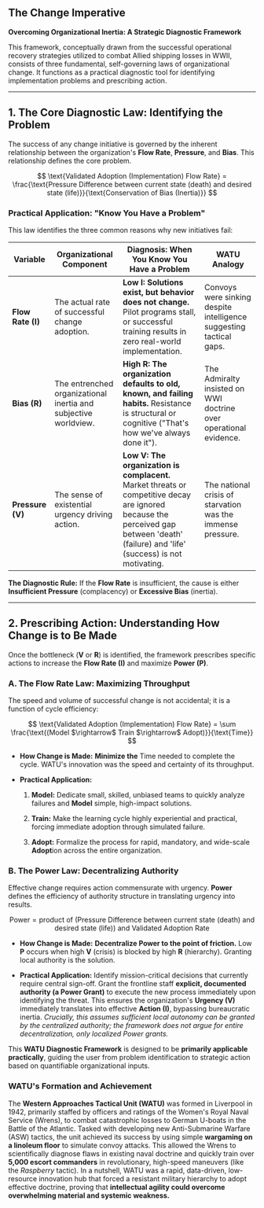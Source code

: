 ## The Change Imperative

**Overcoming Organizational Inertia: A Strategic Diagnostic Framework**

This framework, conceptually drawn from the successful operational recovery strategies utilized to combat Allied shipping losses in WWII, consists of three fundamental, self-governing laws of organizational change. It functions as a practical diagnostic tool for identifying implementation problems and prescribing action.

***

## 1. The Core Diagnostic Law: Identifying the Problem

The success of any change initiative is governed by the inherent relationship between the organization's **Flow Rate**, **Pressure**, and **Bias**. This relationship defines the core problem.

$$
\text{Validated Adoption (Implementation) Flow Rate} = \frac{\text{Pressure Difference between current state (death) and desired state (life)}}{\text{Conservation of Bias (Inertia)}}
$$

### Practical Application: "Know You Have a Problem"

This law identifies the three common reasons why new initiatives fail:

| Variable | Organizational Component | Diagnosis: When You Know You Have a Problem | WATU Analogy | 
 | ----- | ----- | ----- | ----- | 
| **Flow Rate ($\mathbf{I}$)** | The actual rate of successful change adoption. | **Low** $\mathbf{I}$**:** **Solutions exist, but behavior does not change.** Pilot programs stall, or successful training results in zero real-world implementation. | Convoys were sinking despite intelligence suggesting tactical gaps. | 
| **Bias ($\mathbf{R}$)** | The entrenched organizational inertia and subjective worldview. | **High** $\mathbf{R}$**:** **The organization defaults to old, known, and failing habits.** Resistance is structural or cognitive ("That's how we've always done it"). | The Admiralty insisted on WWI doctrine over operational evidence. | 
| **Pressure ($\mathbf{V}$)** | The sense of existential urgency driving action. | **Low** $\mathbf{V}$**:** **The organization is complacent.** Market threats or competitive decay are ignored because the perceived gap between 'death' (failure) and 'life' (success) is not motivating. | The national crisis of starvation was the immense pressure. | 

**The Diagnostic Rule:** If the **Flow Rate** is insufficient, the cause is either **Insufficient Pressure** (complacency) or **Excessive Bias** (inertia).

***

## 2. Prescribing Action: Understanding How Change is to Be Made

Once the bottleneck ($\mathbf{V}$ or $\mathbf{R}$) is identified, the framework prescribes specific actions to increase the **Flow Rate ($\mathbf{I}$)** and maximize **Power ($\mathbf{P}$)**.

### A. The Flow Rate Law: Maximizing Throughput

The speed and volume of successful change is not accidental; it is a function of cycle efficiency:

$$
\text{Validated Adoption (Implementation) Flow Rate} = \sum \frac{\text{(Model $\rightarrow$ Train $\rightarrow$ Adopt)}}{\text{Time}}
$$

* **How Change is Made:** **Minimize the** $\text{Time}$ needed to complete the cycle. WATU's innovation was the speed and certainty of its throughput.

* **Practical Application:**

  1. **Model:** Dedicate small, skilled, unbiased teams to quickly analyze failures and **Model** simple, high-impact solutions.

  2. **Train:** Make the learning cycle highly experiential and practical, forcing immediate adoption through simulated failure.

  3. **Adopt:** Formalize the process for rapid, mandatory, and wide-scale **Adopt**ion across the entire organization.

### B. The Power Law: Decentralizing Authority

Effective change requires action commensurate with urgency. **Power** defines the efficiency of authority structure in translating urgency into results.

$$
\text{Power} = \text{product of (Pressure Difference between current state (death) and desired state (life)) and Validated Adoption Rate}
$$

* **How Change is Made:** **Decentralize Power to the point of friction.** Low $\mathbf{P}$ occurs when high $\mathbf{V}$ (crisis) is blocked by high $\mathbf{R}$ (hierarchy). Granting local authority is the solution.

* **Practical Application:** Identify mission-critical decisions that currently require central sign-off. Grant the frontline staff **explicit, documented authority (a Power Grant)** to execute the new process immediately upon identifying the threat. This ensures the organization's **Urgency ($\mathbf{V}$)** immediately translates into effective **Action ($\mathbf{I}$)**, bypassing bureaucratic inertia. *Crucially, this assumes sufficient local autonomy can be granted by the centralized authority; the framework does not argue for entire decentralization, only localized Power grants.*

This **WATU Diagnostic Framework** is designed to be **primarily applicable practically**, guiding the user from problem identification to strategic action based on quantifiable organizational inputs.

### WATU's Formation and Achievement

The **Western Approaches Tactical Unit (WATU)** was formed in Liverpool in 1942, primarily staffed by officers and ratings of the Women's Royal Naval Service (Wrens), to combat catastrophic losses to German U-boats in the Battle of the Atlantic. Tasked with developing new Anti-Submarine Warfare (ASW) tactics, the unit achieved its success by using simple **wargaming on a linoleum floor** to simulate convoy attacks. This allowed the Wrens to scientifically diagnose flaws in existing naval doctrine and quickly train over **5,000 escort commanders** in revolutionary, high-speed maneuvers (like the *Raspberry* tactic). In a nutshell, WATU was a rapid, data-driven, low-resource innovation hub that forced a resistant military hierarchy to adopt effective doctrine, proving that **intellectual agility could overcome overwhelming material and systemic weakness.**
